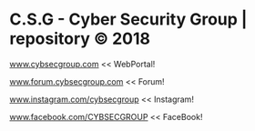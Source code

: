 # C.S.G - Cyber Security Group | repository © 2018

www.cybsecgroup.com << WebPortal!

www.forum.cybsecgroup.com << Forum!

www.instagram.com/cybsecgroup << Instagram!

www.facebook.com/CYBSECGROUP << FaceBook!





